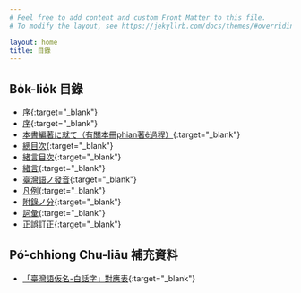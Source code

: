 ```yaml
---
# Feel free to add content and custom Front Matter to this file.
# To modify the layout, see https://jekyllrb.com/docs/themes/#overriding-theme-defaults

layout: home
title: 目錄
---
```


## Bo̍k-lio̍k 目錄
- [序](./chheh/?page=2){:target="_blank"}
- [序](./chheh/?page=4){:target="_blank"}
- [本書編著に就て（有關本冊phian著ê過程）](./chheh/?page=8){:target="_blank"}
- [總目次](./chheh/?page=11){:target="_blank"}
- [緒言目次](./chheh/?page=12){:target="_blank"}
- [緒言](./chheh/?page=13){:target="_blank"}
- [臺灣語ノ發音](./chheh/?page=25){:target="_blank"}
- [凡例](./chheh/?page=47){:target="_blank"}
- [附錄ノ分](./chheh/?page=50){:target="_blank"}
- [詞彙](./chheh/?page=52){:target="_blank"}
- [正誤訂正](./chheh/?page=1372){:target="_blank"}

## Pó͘-chhiong Chu-liāu 補充資料
- [「臺灣語仮名-白話字」對應表](./chheh-chuliau/《台日新辭書》——「台灣語仮名-白話字」對應表_20220514.pdf){:target="_blank"}
